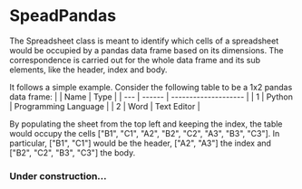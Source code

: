 # SpeadPandas
The Spreadsheet class is meant to identify which cells of a spreadsheet would be occupied by a pandas data frame based on its dimensions. The correspondence is carried out for the whole data frame and its sub elements, like the header, index and body.

It follows a simple example. Consider the following table to be a 1x2 pandas data frame:
|     | Name   | Type                 |
| --- | ------ | -------------------- |
| 1   | Python | Programming Language |
| 2   | Word   | Text Editor          |

By populating the sheet from the top left and keeping the index, the table would occupy the cells ["B1", "C1", "A2", "B2", "C2", "A3", "B3", "C3"]. In particular, ["B1", "C1"] would be the header, ["A2", "A3"] the index and ["B2", "C2", "B3", "C3"] the body.

### Under construction...